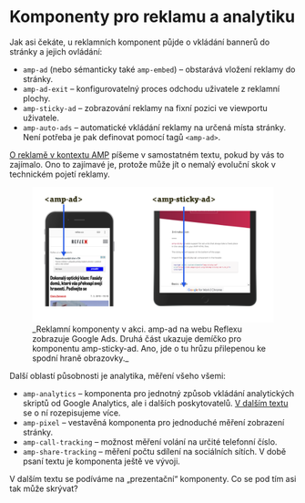 # Komponenty pro reklamu a analytiku

Jak asi čekáte, u reklamních komponent půjde o vkládání bannerů do stránky a jejich ovládání:

* `amp-ad` (nebo sémanticky také `amp-embed`) – obstarává vložení reklamy do stránky.
* `amp-ad-exit` – konfigurovatelný proces odchodu uživatele z reklamní plochy.
* `amp-sticky-ad` – zobrazování reklamy na fixní pozici ve viewportu uživatele.
* `amp-auto-ads` – automatické vkládání reklamy na určená místa stránky. Není potřeba je pak definovat pomocí tagů `<amp-ad>`.

[O reklamě v kontextu AMP](amp-ads.md) píšeme v samostatném textu, pokud by vás to zajímalo. Ono to zajímavé je, protože může jít o nemalý evoluční skok v technickém pojetí reklamy.

<figure>
<img src="../dist/images/original/vdamp/komponenty-amp-ad.png" alt="">
<figcaption markdown="1">
_Reklamní komponenty v akci. amp-ad na webu Reflexu zobrazuje Google Ads. Druhá část ukazuje demíčko pro komponentu amp-sticky-ad. Ano, jde o tu hrůzu přilepenou ke spodní hraně obrazovky._
</figcaption>
</figure>

Další oblastí působnosti je analytika, měření všeho všemi:

* `amp-analytics` – komponenta pro jednotný způsob vkládání analytických skriptů od Google Analytics, ale i dalších poskytovatelů. [V dalším textu](amp-analytics.md) se o ní rozepisujeme více.
* `amp-pixel` – vestavěná komponenta pro jednoduché měření zobrazení stránky.
* `amp-call-tracking` – možnost měření volání na určité telefonní číslo.
* `amp-share-tracking` – měření počtu sdílení na sociálních sítích. V době psaní textu je komponenta ještě ve vývoji.

V dalším textu se podíváme na „prezentační“ komponenty. Co se pod tím asi tak může skrývat?
